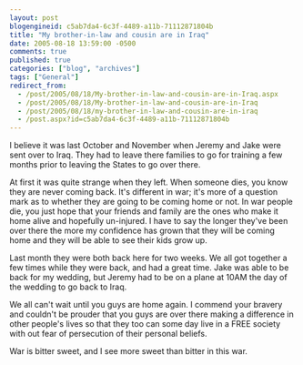 ```yaml
---
layout: post
blogengineid: c5ab7da4-6c3f-4489-a11b-71112871804b
title: "My brother-in-law and cousin are in Iraq"
date: 2005-08-18 13:59:00 -0500
comments: true
published: true
categories: ["blog", "archives"]
tags: ["General"]
redirect_from: 
  - /post/2005/08/18/My-brother-in-law-and-cousin-are-in-Iraq.aspx
  - /post/2005/08/18/My-brother-in-law-and-cousin-are-in-Iraq
  - /post/2005/08/18/my-brother-in-law-and-cousin-are-in-iraq
  - /post.aspx?id=c5ab7da4-6c3f-4489-a11b-71112871804b
---
```


I believe it was last October and November when Jeremy and Jake were sent over to Iraq. They had to leave there families to go for training a few months prior to leaving the States to go over there.

At first it was quite strange when they left. When someone dies, you know they are never coming back. It's different in war; it's more of a question mark as to whether they are going to be coming home or not. In war people die, you just hope that your friends and family are the ones who make it home alive and hopefully un-injured. I have to say the longer they've been over there the more my confidence has grown that they will be coming home and they will be able to see their kids grow up.

Last month they were both back here for two weeks. We all got together a few times while they were back, and had a great time. Jake was able to be back for my wedding, but Jeremy had to be on a plane at 10AM the day of the wedding to go back to Iraq.

We all can't wait until you guys are home again. I commend your bravery and couldn't be prouder that you guys are over there making a difference in other people's lives so that they too can some day live in a FREE society with out fear of persecution of their personal beliefs.

War is bitter sweet, and I see more sweet than bitter in this war.
